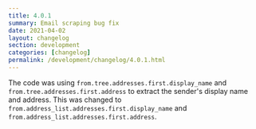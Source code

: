 ```yaml
---
title: 4.0.1
summary: Email scraping bug fix
date: 2021-04-02
layout: changelog
section: development
categories: [changelog]
permalink: /development/changelog/4.0.1.html
---
```


The code was using `from.tree.addresses.first.display_name` and `from.tree.addresses.first.address` to extract the sender's display name and address. This was changed to `from.address_list.addresses.first.display_name` and `from.address_list.addresses.first.address`.